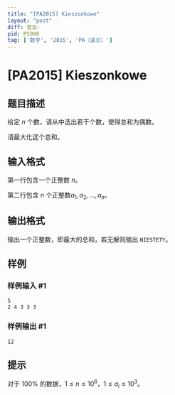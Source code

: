 ```yaml
---
title: "[PA2015] Kieszonkowe"
layout: "post"
diff: 普及-
pid: P5990
tag: ['数学', '2015', 'PA（波兰）']
---
```

# [PA2015] Kieszonkowe
## 题目描述

给定 $n$ 个数，请从中选出若干个数，使得总和为偶数。

请最大化这个总和。
## 输入格式

第一行包含一个正整数 $n$。

第二行包含 $n$ 个正整数$a_1,a_2,...,a_n$。
## 输出格式

输出一个正整数，即最大的总和，若无解则输出 `NIESTETY`。
## 样例

### 样例输入 #1
```
5
2 4 3 3 3
```
### 样例输出 #1
```
12
```
## 提示

对于 $100\%$ 的数据，$1\le n\le 10^6$，$1\le a_i\le 10^3$。
